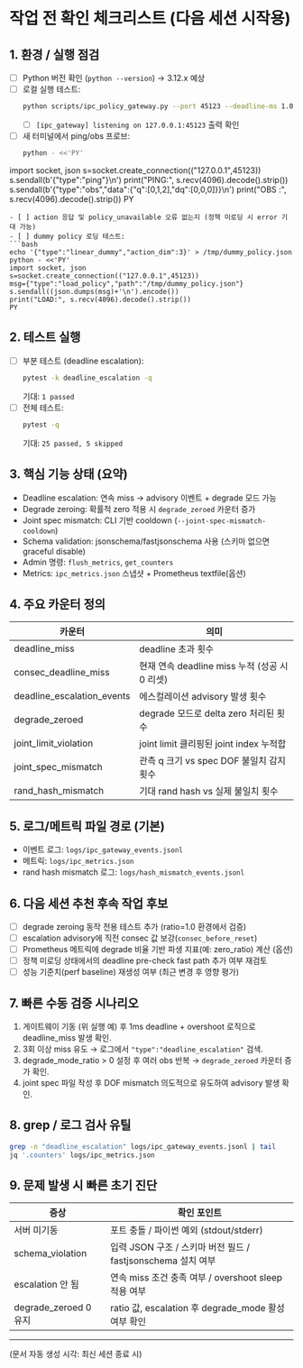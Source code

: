 # 작업 전 확인 체크리스트 (다음 세션 시작용)

## 1. 환경 / 실행 점검
- [ ] Python 버전 확인 (`python --version`) → 3.12.x 예상
- [ ] 로컬 실행 테스트: 
  ```bash
  python scripts/ipc_policy_gateway.py --port 45123 --deadline-ms 1.0 --deadline-escalate-threshold 3 --degrade-mode-ratio 0.5 --log-dir /tmp/gw_check
  ```
  - [ ] `[ipc_gateway] listening on 127.0.0.1:45123` 출력 확인
- [ ] 새 터미널에서 ping/obs 프로브:
  ```bash
  python - <<'PY'
import socket, json
s=socket.create_connection(("127.0.0.1",45123))
s.sendall(b'{"type":"ping"}\n')
print("PING:", s.recv(4096).decode().strip())
s.sendall(b'{"type":"obs","data":{"q":[0,1,2],"dq":[0,0,0]}}\n')
print("OBS :", s.recv(4096).decode().strip())
PY
  ```
  - [ ] action 응답 및 policy_unavailable 오류 없는지 (정책 미로딩 시 error 기대 가능)
- [ ] dummy policy 로딩 테스트:
  ```bash
  echo '{"type":"linear_dummy","action_dim":3}' > /tmp/dummy_policy.json
  python - <<'PY'
import socket, json
s=socket.create_connection(("127.0.0.1",45123))
msg={"type":"load_policy","path":"/tmp/dummy_policy.json"}
s.sendall((json.dumps(msg)+'\n').encode())
print("LOAD:", s.recv(4096).decode().strip())
PY
  ```

## 2. 테스트 실행
- [ ] 부분 테스트 (deadline escalation):
  ```bash
  pytest -k deadline_escalation -q
  ```
  기대: `1 passed`
- [ ] 전체 테스트:
  ```bash
  pytest -q
  ```
  기대: `25 passed, 5 skipped`

## 3. 핵심 기능 상태 (요약)
- Deadline escalation: 연속 miss → advisory 이벤트 + degrade 모드 가능
- Degrade zeroing: 확률적 zero 적용 시 `degrade_zeroed` 카운터 증가
- Joint spec mismatch: CLI 기반 cooldown (`--joint-spec-mismatch-cooldown`)
- Schema validation: jsonschema/fastjsonschema 사용 (스키마 없으면 graceful disable)
- Admin 명령: `flush_metrics`, `get_counters`
- Metrics: `ipc_metrics.json` 스냅샷 + Prometheus textfile(옵션)

## 4. 주요 카운터 정의
| 카운터 | 의미 |
|--------|------|
| deadline_miss | deadline 초과 횟수 |
| consec_deadline_miss | 현재 연속 deadline miss 누적 (성공 시 0 리셋) |
| deadline_escalation_events | 에스컬레이션 advisory 발생 횟수 |
| degrade_zeroed | degrade 모드로 delta zero 처리된 횟수 |
| joint_limit_violation | joint limit 클리핑된 joint index 누적합 |
| joint_spec_mismatch | 관측 q 크기 vs spec DOF 불일치 감지 횟수 |
| rand_hash_mismatch | 기대 rand hash vs 실제 불일치 횟수 |

## 5. 로그/메트릭 파일 경로 (기본)
- 이벤트 로그: `logs/ipc_gateway_events.jsonl`
- 메트릭: `logs/ipc_metrics.json`
- rand hash mismatch 로그: `logs/hash_mismatch_events.jsonl`

## 6. 다음 세션 추천 후속 작업 후보
- [ ] degrade zeroing 동작 전용 테스트 추가 (ratio=1.0 환경에서 검증)
- [ ] escalation advisory에 직전 consec 값 보강(`consec_before_reset`)
- [ ] Prometheus 메트릭에 degrade 비율 기반 파생 지표(예: zero_ratio) 계산 (옵션)
- [ ] 정책 미로딩 상태에서의 deadline pre-check fast path 추가 여부 재검토
- [ ] 성능 기준치(perf baseline) 재생성 여부 (최근 변경 후 영향 평가)

## 7. 빠른 수동 검증 시나리오
1. 게이트웨이 기동 (위 실행 예) 후 1ms deadline + overshoot 로직으로 deadline_miss 발생 확인.
2. 3회 이상 miss 유도 → 로그에서 `"type":"deadline_escalation"` 검색.
3. degrade_mode_ratio > 0 설정 후 여러 obs 반복 → `degrade_zeroed` 카운터 증가 확인.
4. joint spec 파일 작성 후 DOF mismatch 의도적으로 유도하여 advisory 발생 확인.

## 8. grep / 로그 검사 유틸
```bash
grep -n "deadline_escalation" logs/ipc_gateway_events.jsonl | tail
jq '.counters' logs/ipc_metrics.json
```

## 9. 문제 발생 시 빠른 초기 진단
| 증상 | 확인 포인트 |
|------|--------------|
| 서버 미기동 | 포트 충돌 / 파이썬 예외 (stdout/stderr) |
| schema_violation | 입력 JSON 구조 / 스키마 버전 필드 / fastjsonschema 설치 여부 |
| escalation 안 됨 | 연속 miss 조건 충족 여부 / overshoot sleep 적용 여부 |
| degrade_zeroed 0 유지 | ratio 값, escalation 후 degrade_mode 활성 여부 확인 |

---
(문서 자동 생성 시각: 최신 세션 종료 시)

